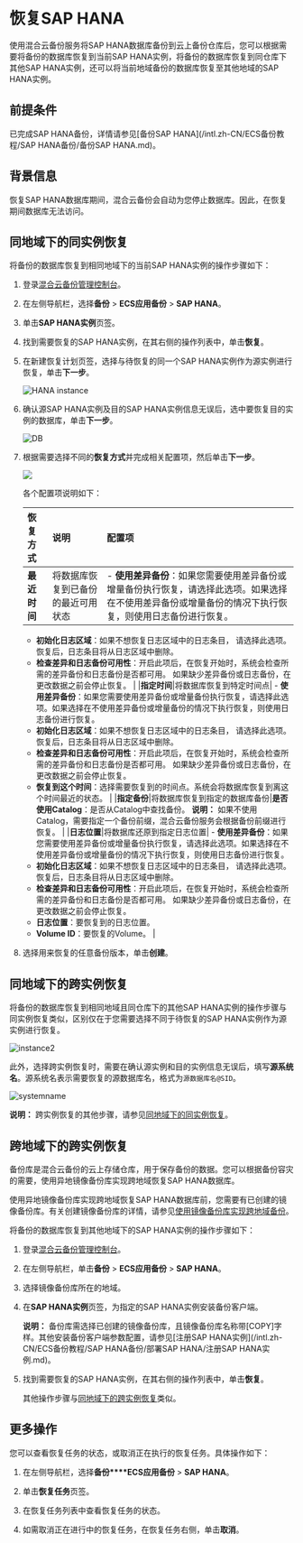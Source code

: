 # 恢复SAP HANA

使用混合云备份服务将SAP HANA数据库备份到云上备份仓库后，您可以根据需要将备份的数据库恢复到当前SAP HANA实例，将备份的数据库恢复到同仓库下其他SAP HANA实例，还可以将当前地域备份的数据库恢复至其他地域的SAP HANA实例。

## 前提条件

已完成SAP HANA备份，详情请参见[备份SAP HANA](/intl.zh-CN/ECS备份教程/SAP HANA备份/备份SAP HANA.md)。

## 背景信息

恢复SAP HANA数据库期间，混合云备份会自动为您停止数据库。因此，在恢复期间数据库无法访问。

## 同地域下的同实例恢复

将备份的数据库恢复到相同地域下的当前SAP HANA实例的操作步骤如下：

1.  登录[混合云备份管理控制台](https://hbr.console.aliyun.com)。

2.  在左侧导航栏，选择**备份** \> **ECS应用备份** \> **SAP HANA**。

3.  单击**SAP HANA实例**页签。

4.  找到需要恢复的SAP HANA实例，在其右侧的操作列表中，单击**恢复**。

5.  在新建恢复计划页签，选择与待恢复的同一个SAP HANA实例作为源实例进行恢复，单击**下一步**。

    ![HANA instance](https://static-aliyun-doc.oss-cn-hangzhou.aliyuncs.com/assets/img/zh-CN/1559029951/p96449.jpg)

6.  确认源SAP HANA实例及目的SAP HANA实例信息无误后，选中要恢复目的实例的数据库，单击**下一步**。

    ![DB](https://static-aliyun-doc.oss-cn-hangzhou.aliyuncs.com/assets/img/zh-CN/1559029951/p96454.jpg)

7.  根据需要选择不同的**恢复方式**并完成相关配置项，然后单击**下一步**。

    ![](https://static-aliyun-doc.oss-cn-hangzhou.aliyuncs.com/assets/img/zh-CN/1559029951/p35979.png)

    各个配置项说明如下：

    |恢复方式|说明|配置项|
    |:---|:-|:--|
    |**最近时间**|将数据库恢复到已备份的最近可用状态|    -   **使用差异备份**：如果您需要使用差异备份或增量备份执行恢复，请选择此选项。如果选择在不使用差异备份或增量备份的情况下执行恢复，则使用日志备份进行恢复。
    -   **初始化日志区域**：如果不想恢复日志区域中的日志条目， 请选择此选项。恢复后，日志条目将从日志区域中删除。
    -   **检查差异和日志备份可用性**：开启此项后，在恢复开始时，系统会检查所需的差异备份和日志备份是否都可用。 如果缺少差异备份或日志备份，在更改数据之前会停止恢复。 |
    |**指定时间**|将数据库恢复到特定时间点|    -   **使用差异备份**：如果您需要使用差异备份或增量备份执行恢复，请选择此选项。如果选择在不使用差异备份或增量备份的情况下执行恢复，则使用日志备份进行恢复。
    -   **初始化日志区域**：如果不想恢复日志区域中的日志条目， 请选择此选项。恢复后，日志条目将从日志区域中删除。
    -   **检查差异和日志备份可用性**：开启此项后，在恢复开始时，系统会检查所需的差异备份和日志备份是否都可用。 如果缺少差异备份或日志备份，在更改数据之前会停止恢复。
    -   **恢复到这个时间**：选择需要恢复到的时间点。系统会将数据库恢复到离这个时间最近的状态。 |
    |**指定备份**|将数据库恢复到指定的数据库备份|**是否使用Catalog**：是否从Catalog中查找备份。 **说明：** 如果不使用Catalog，需要指定一个备份前缀，混合云备份服务会根据备份前缀进行恢复。 |
    |**日志位置**|将数据库还原到指定日志位置|    -   **使用差异备份**：如果您需要使用差异备份或增量备份执行恢复，请选择此选项。如果选择在不使用差异备份或增量备份的情况下执行恢复，则使用日志备份进行恢复。
    -   **初始化日志区域**：如果不想恢复日志区域中的日志条目， 请选择此选项。恢复后，日志条目将从日志区域中删除。
    -   **检查差异和日志备份可用性**：开启此项后，在恢复开始时，系统会检查所需的差异备份和日志备份是否都可用。 如果缺少差异备份或日志备份，在更改数据之前会停止恢复。
    -   **日志位置**：要恢复到的日志位置。
    -   **Volume ID**：要恢复的Volume。 |

8.  选择用来恢复的任意备份版本，单击**创建**。


## 同地域下的跨实例恢复

将备份的数据库恢复到相同地域且同仓库下的其他SAP HANA实例的操作步骤与同实例恢复类似，区别仅在于您需要选择不同于待恢复的SAP HANA实例作为源实例进行恢复。

![instance2](https://static-aliyun-doc.oss-cn-hangzhou.aliyuncs.com/assets/img/zh-CN/1559029951/p96460.jpg)

此外，选择跨实例恢复时，需要在确认源实例和目的实例信息无误后，填写**源系统名**。源系统名表示需要恢复的源数据库名，格式为`源数据库名@SID`。

![systemname](https://static-aliyun-doc.oss-cn-hangzhou.aliyuncs.com/assets/img/zh-CN/1559029951/p96469.jpg)

**说明：** 跨实例恢复的其他步骤，请参见[同地域下的同实例恢复](#section_ddv_n6h_rx6)。

## 跨地域下的跨实例恢复

备份库是混合云备份的云上存储仓库，用于保存备份的数据。您可以根据备份容灾的需要，使用异地镜像备份库实现跨地域恢复SAP HANA数据库。

使用异地镜像备份库实现跨地域恢复SAP HANA数据库前，您需要有已创建的镜像备份库。有关创建镜像备份库的详情，请参见[使用镜像备份库实现跨地域备份](/intl.zh-CN/异地备份/使用镜像备份库实现跨地域备份.md)。

将备份的数据库恢复到其他地域下的SAP HANA实例的操作步骤如下：

1.  登录[混合云备份管理控制台](https://hbr.console.aliyun.com)。

2.  在左侧导航栏，单击**备份** \> **ECS应用备份** \> **SAP HANA**。

3.  选择镜像备份库所在的地域。

4.  在**SAP HANA实例**页签，为指定的SAP HANA实例安装备份客户端。

    **说明：** 备份库需选择已创建的镜像备份库，且镜像备份库名称带\[COPY\]字样。其他安装备份客户端参数配置，请参见[注册SAP HANA实例](/intl.zh-CN/ECS备份教程/SAP HANA备份/部署SAP HANA/注册SAP HANA实例.md)。

5.  找到需要恢复的SAP HANA实例，在其右侧的操作列表中，单击**恢复**。

    其他操作步骤与[同地域下的跨实例恢复](#section_5ox_k3g_4am)类似。


## 更多操作

您可以查看恢复任务的状态，或取消正在执行的恢复任务。具体操作如下：

1.  在左侧导航栏，选择**备份****ECS应用备份** \> **SAP HANA**。

2.  单击**恢复任务**页签。

3.  在恢复任务列表中查看恢复任务的状态。

4.  如需取消正在进行中的恢复任务，在恢复任务右侧，单击**取消**。


